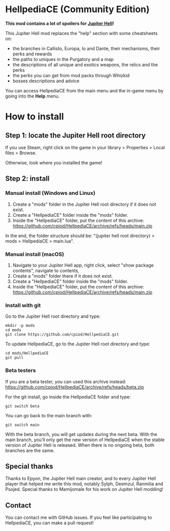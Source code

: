 # HellpediaCE (Community Edition)

**This mod contains a lot of spoilers for [Jupiter Hell](https://store.steampowered.com/app/811320/Jupiter_Hell/)!**

This Jupiter Hell mod replaces the "help" section with some cheatsheets on:
- the branches in Callisto, Europa, Io and Dante, their mechanisms, their perks and rewards
- the paths to uniques in the Purgatory and a map
- the descriptions of all unique and exotics weapons, the relics and the perks
- the perks you can get from mod packs through Whizkid
- bosses descriptions and advice

You can access HellpediaCE from the main menu and the in-game menu by going into the **Help** menu.

# How to install

## Step 1: locate the Jupiter Hell root directory

If you use Steam, right click on the game in your library > Properties > Local files > Browse.

Otherwise, look where you installed the game!

## Step 2: install

### Manual install (Windows and Linux)

1. Create a "mods" folder in the Jupiter Hell root directory if it does not exist.
2. Create a "HellpediaCE" folder inside the "mods" folder.
3. Inside the "HellpediaCE" folder, put the content of this archive: https://github.com/cpiod/HellpediaCE/archive/refs/heads/main.zip

In the end, the folder structure should be: "(jupiter hell root directory) > mods > HellpediaCE > main.lua".

### Manual install (macOS)

1. Navigate to your Jupiter Hell app, right click, select "show package contents", navigate to contents,
2. Create a "mods" folder there if it does not exist.
2. Create a "HellpediaCE" folder inside the "mods" folder.
3. Inside the "HellpediaCE" folder, put the content of this archive: https://github.com/cpiod/HellpediaCE/archive/refs/heads/main.zip

### Install with git

Go to the Jupiter Hell root directory and type:

    mkdir -p mods
    cd mods
    git clone https://github.com/cpiod/HellpediaCE.git

To update HellpediaCE, go to the Jupiter Hell root directory and type:

    cd mods/HellpediaCE
    git pull

### Beta testers

If you are a beta tester, you can used this archive instead: https://github.com/cpiod/HellpediaCE/archive/refs/heads/beta.zip

For the git install, go inside the HellpediaCE folder and type:

    git switch beta

You can go back to the main branch with:

    git switch main

With the beta branch, you will get updates during the next beta. With the main branch, you’ll only get the new version of HellpediaCE when the stable version of Jupiter Hell is released. When there is no ongoing beta, both branches are the same.

## Special thanks

Thanks to Epyon, the Jupiter Hell main creator, and to every Jupiter Hell player that helped me write this mod, notably Sylph, Deemzul, Ranmilia and Psojed. Special thanks to Mamijomale for his work on Jupiter Hell modding!

## Contact

You can contact me with GitHub issues. If you feel like participating to HellpediaCE, you can make a pull request!
